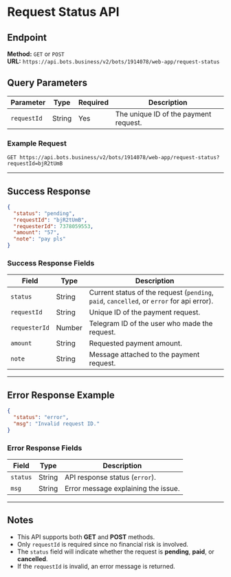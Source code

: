 # Request Status API

## Endpoint
**Method:** `GET` or `POST`  
**URL:** `https://api.bots.business/v2/bots/1914078/web-app/request-status`

## Query Parameters

| Parameter   | Type   | Required | Description |
|------------|--------|----------|-------------|
| `requestId` | String | Yes      | The unique ID of the payment request. |

### Example Request
```http
GET https://api.bots.business/v2/bots/1914078/web-app/request-status?requestId=bjR2tUmB
```

---

## Success Response

```json
{
  "status": "pending",
  "requestId": "bjR2tUmB",
  "requesterId": 7378059553,
  "amount": "57",
  "note": "pay pls"
}
```

### Success Response Fields

| Field         | Type    | Description |
|--------------|--------|-------------|
| `status`     | String | Current status of the request (`pending`, `paid`, `cancelled`, or `error` for api error). |
| `requestId`  | String | Unique ID of the payment request. |
| `requesterId` | Number | Telegram ID of the user who made the request. |
| `amount`     | String | Requested payment amount. |
| `note`       | String | Message attached to the payment request. |

---

## Error Response Example

```json
{
  "status": "error",
  "msg": "Invalid request ID."
}
```

### Error Response Fields

| Field     | Type   | Description |
|-----------|--------|-------------|
| `status`  | String | API response status (`error`). |
| `msg`     | String | Error message explaining the issue. |

---

## Notes
- This API supports both **GET** and **POST** methods.
- Only `requestId` is required since no financial risk is involved.
- The `status` field will indicate whether the request is **pending**, **paid**, or **cancelled**.
- If the `requestId` is invalid, an error message is returned.
